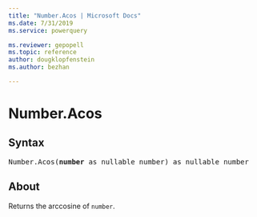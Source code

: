 ```yaml
---
title: "Number.Acos | Microsoft Docs"
ms.date: 7/31/2019
ms.service: powerquery

ms.reviewer: gepopell
ms.topic: reference
author: dougklopfenstein
ms.author: bezhan

---
```

# Number.Acos

## Syntax

<pre>
Number.Acos(<b>number</b> as nullable number) as nullable number
</pre> 
  
## About  
Returns the arccosine of `number`.
